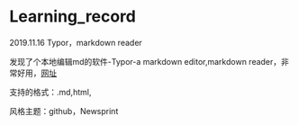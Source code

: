 # Learning_record

2019.11.16 Typor，markdown reader

发现了个本地编辑md的软件-Typor-a markdown editor,markdown reader，非常好用，[网址](https://www.typora.io/)

支持的格式：.md,html,

风格主题：github，Newsprint

